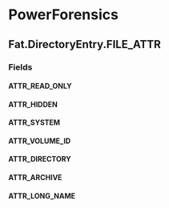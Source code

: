 ﻿# PowerForensics


## Fat.DirectoryEntry.FILE_ATTR

### Fields

#### ATTR_READ_ONLY

#### ATTR_HIDDEN

#### ATTR_SYSTEM

#### ATTR_VOLUME_ID

#### ATTR_DIRECTORY

#### ATTR_ARCHIVE

#### ATTR_LONG_NAME
